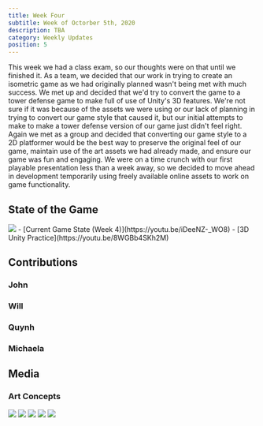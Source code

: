 ```yaml
---
title: Week Four
subtitle: Week of Octorber 5th, 2020
description: TBA
category: Weekly Updates
position: 5
---
```


This week we had a class exam, so our thoughts were on that until we finished it. As a team, we decided that our work in trying to create an isometric game as we had originally planned wasn't being met with much success. We met up and decided that we'd try to convert the game to a tower defense game to make full of use of Unity's 3D features. We're not sure if it was because of the assets we were using or our lack of planning in trying to convert our game style that caused it, but our initial attempts to make to make a tower defense version of our game just didn't feel right. Again we met as a group and decided that converting our game style to a 2D platformer would be the best way to preserve the original feel of our game, maintain use of the art assets we had already made, and ensure our game was fun and engaging. We were on a time crunch with our first playable presentation less than a week away, so we decided to move ahead in development temporarily using freely available online assets to work on game functionality.

## State of the Game
<img src="./media/week-5/tower-defense-attempt.png" />
- [Current Game State (Week 4)](https://youtu.be/iDeeNZ-_WO8)
- [3D Unity Practice](https://youtu.be/8WGBb4SKh2M)

## Contributions

### John

### Will

### Quynh

### Michaela

## Media

### Art Concepts
<img src="./media/week-5/cave-tiles.png" />
<img src="./media/week-5/player-sprite-complete.png" />
<img src="./media/week-5/slime-initial-design.png" />
<img src="./media/week-5/slime-angry-initial-design.png" />
<img src="./media/week-5/spear-attack-planning.png" />
